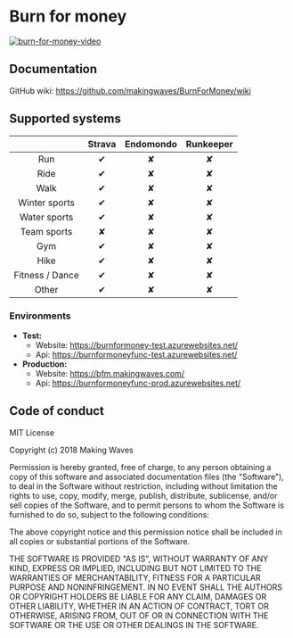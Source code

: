 # Burn for money

[![burn-for-money-video](https://img.youtube.com/vi/8d6wT1Iu0-A/0.jpg)](https://www.youtube.com/watch?v=8d6wT1Iu0-A)

## Documentation

GitHub wiki: https://github.com/makingwaves/BurnForMoney/wiki

## Supported systems

|                 |  Strava  | Endomondo | Runkeeper |
| :-------------: | :------: | :-------: | :-------: |
|       Run       | &#x2714; | &#x2718;  | &#x2718;  |
|      Ride       | &#x2714; | &#x2718;  | &#x2718;  |
|      Walk       | &#x2714; | &#x2718;  | &#x2718;  |
|  Winter sports  | &#x2714; | &#x2718;  | &#x2718;  |
|  Water sports   | &#x2714; | &#x2718;  | &#x2718;  |
|   Team sports   | &#x2718; | &#x2718;  | &#x2718;  |
|       Gym       | &#x2714; | &#x2718;  | &#x2718;  |
|      Hike       | &#x2714; | &#x2718;  | &#x2718;  |
| Fitness / Dance | &#x2714; | &#x2718;  | &#x2718;  |
|      Other      | &#x2714; | &#x2718;  | &#x2718;  |

### Environments

- **Test:**
  - Website: https://burnformoney-test.azurewebsites.net/
  - Api: https://burnformoneyfunc-test.azurewebsites.net/
- **Production:**
  - Website: https://bfm.makingwaves.com/
  - Api: https://burnformoneyfunc-prod.azurewebsites.net/

## Code of conduct

MIT License

Copyright (c) 2018 Making Waves

Permission is hereby granted, free of charge, to any person obtaining a copy of this software and associated documentation files (the "Software"), to deal in the Software without restriction, including without limitation the rights to use, copy, modify, merge, publish, distribute, sublicense, and/or sell copies of the Software, and to permit persons to whom the Software is furnished to do so, subject to the following conditions:

The above copyright notice and this permission notice shall be included in all copies or substantial portions of the Software.

THE SOFTWARE IS PROVIDED "AS IS", WITHOUT WARRANTY OF ANY KIND, EXPRESS OR IMPLIED, INCLUDING BUT NOT LIMITED TO THE WARRANTIES OF MERCHANTABILITY, FITNESS FOR A PARTICULAR PURPOSE AND NONINFRINGEMENT. IN NO EVENT SHALL THE AUTHORS OR COPYRIGHT HOLDERS BE LIABLE FOR ANY CLAIM, DAMAGES OR OTHER LIABILITY, WHETHER IN AN ACTION OF CONTRACT, TORT OR OTHERWISE, ARISING FROM, OUT OF OR IN CONNECTION WITH THE SOFTWARE OR THE USE OR OTHER DEALINGS IN THE SOFTWARE.
